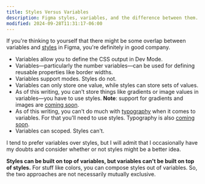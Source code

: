 ```yaml
---
title: Styles Versus Variables
description: Figma styles, variables, and the difference between them.
modified: 2024-09-28T11:31:17-06:00
---
```


If you're thinking to yourself that there might be some overlap between variables and [styles](styles.md) in Figma, you're definitely in good company.

- Variables allow you to define the CSS output in Dev Mode.
- Variables—particularly the number variables—can be used for defining reusable properties like border widths.
- Variables support modes. Styles do not.
- Variables can only store one value, while styles can store sets of values.
- As of this writing, you can't store things like gradients or image values in variables—you have to use styles. **Note**: support for gradients and images are [coming soon](https://help.figma.com/hc/en-us/articles/4406787442711-Figma-beta-features#Coming_soon).
- As of this writing, you can't do much with [typography](typography.md) when it comes to variables. For that you'll need to use styles. Typography is also [coming soon](https://help.figma.com/hc/en-us/articles/4406787442711-Figma-beta-features#Coming_soon).
- Variables can scoped. Styles can't.

I tend to prefer variables over styles, but I will admit that I occasionally have my doubts and consider whether or not styles might be a better idea.

**Styles can be built on top of variables, but variables can't be built on top of styles.** For stuff like colors, you can compose styles out of variables. So, the two approaches are not necessarily mutually exclusive.

